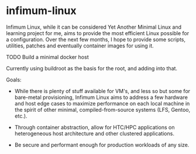 # infimum-linux

Infimum Linux, while it can be considered Yet Another Minimal Linux and learning project for me, aims to provide the most efficient Linux possible for a configuration. Over the next few months, I hope to provide some scripts, utilities, patches and eventually container images for using it.

TODO
Build a minimal docker host

Currently using buildroot as the basis for the root, and adding into that.

Goals:

- While there is plenty of stuff available for VM's, and less so but some for bare-metal provisioning, Infimum Linux aims to address a few hardware and host edge cases to maximize performance on each local machine in the spirit of other minimal, compiled-from-source systems (LFS, Gentoo, etc.).

- Through container abstraction, allow for HTC/HPC applications on heterogeneous host architecture and other clustered applications.

- Be secure and performant enough for production workloads of any size.
